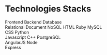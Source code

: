 # Technologies Stacks

Frontend	Backend	Database		
		Relational	Document	NoSQL
HTML	Ruby	MySQL		
CSS	Python			
Javascript	C++	PostgreSQL		
AngularJS	Node			
	Express			